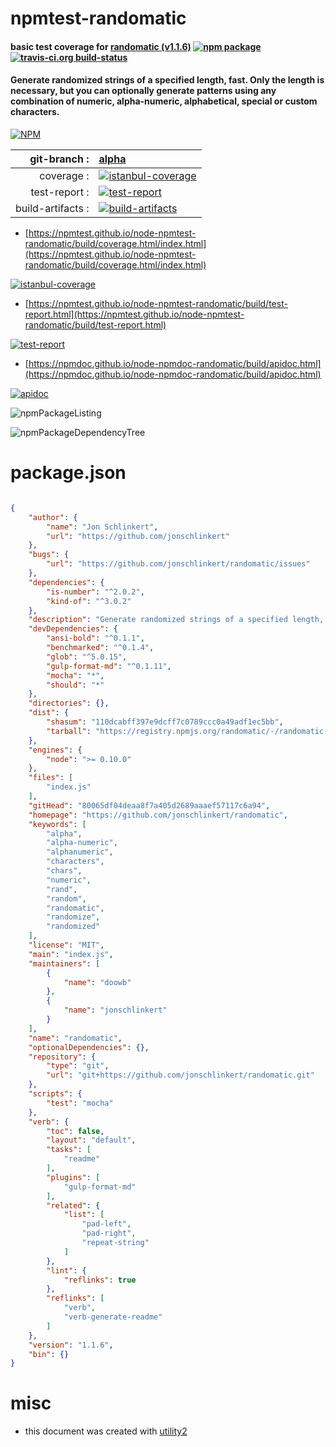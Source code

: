 # npmtest-randomatic

#### basic test coverage for  [randomatic (v1.1.6)](https://github.com/jonschlinkert/randomatic)  [![npm package](https://img.shields.io/npm/v/npmtest-randomatic.svg?style=flat-square)](https://www.npmjs.org/package/npmtest-randomatic) [![travis-ci.org build-status](https://api.travis-ci.org/npmtest/node-npmtest-randomatic.svg)](https://travis-ci.org/npmtest/node-npmtest-randomatic)

#### Generate randomized strings of a specified length, fast. Only the length is necessary, but you can optionally generate patterns using any combination of numeric, alpha-numeric, alphabetical, special or custom characters.

[![NPM](https://nodei.co/npm/randomatic.png?downloads=true&downloadRank=true&stars=true)](https://www.npmjs.com/package/randomatic)

| git-branch : | [alpha](https://github.com/npmtest/node-npmtest-randomatic/tree/alpha)|
|--:|:--|
| coverage : | [![istanbul-coverage](https://npmtest.github.io/node-npmtest-randomatic/build/coverage.badge.svg)](https://npmtest.github.io/node-npmtest-randomatic/build/coverage.html/index.html)|
| test-report : | [![test-report](https://npmtest.github.io/node-npmtest-randomatic/build/test-report.badge.svg)](https://npmtest.github.io/node-npmtest-randomatic/build/test-report.html)|
| build-artifacts : | [![build-artifacts](https://npmtest.github.io/node-npmtest-randomatic/glyphicons_144_folder_open.png)](https://github.com/npmtest/node-npmtest-randomatic/tree/gh-pages/build)|

- [https://npmtest.github.io/node-npmtest-randomatic/build/coverage.html/index.html](https://npmtest.github.io/node-npmtest-randomatic/build/coverage.html/index.html)

[![istanbul-coverage](https://npmtest.github.io/node-npmtest-randomatic/build/screenCapture.buildCi.browser.%252Ftmp%252Fbuild%252Fcoverage.lib.html.png)](https://npmtest.github.io/node-npmtest-randomatic/build/coverage.html/index.html)

- [https://npmtest.github.io/node-npmtest-randomatic/build/test-report.html](https://npmtest.github.io/node-npmtest-randomatic/build/test-report.html)

[![test-report](https://npmtest.github.io/node-npmtest-randomatic/build/screenCapture.buildCi.browser.%252Ftmp%252Fbuild%252Ftest-report.html.png)](https://npmtest.github.io/node-npmtest-randomatic/build/test-report.html)

- [https://npmdoc.github.io/node-npmdoc-randomatic/build/apidoc.html](https://npmdoc.github.io/node-npmdoc-randomatic/build/apidoc.html)

[![apidoc](https://npmdoc.github.io/node-npmdoc-randomatic/build/screenCapture.buildCi.browser.%252Ftmp%252Fbuild%252Fapidoc.html.png)](https://npmdoc.github.io/node-npmdoc-randomatic/build/apidoc.html)

![npmPackageListing](https://npmtest.github.io/node-npmtest-randomatic/build/screenCapture.npmPackageListing.svg)

![npmPackageDependencyTree](https://npmtest.github.io/node-npmtest-randomatic/build/screenCapture.npmPackageDependencyTree.svg)



# package.json

```json

{
    "author": {
        "name": "Jon Schlinkert",
        "url": "https://github.com/jonschlinkert"
    },
    "bugs": {
        "url": "https://github.com/jonschlinkert/randomatic/issues"
    },
    "dependencies": {
        "is-number": "^2.0.2",
        "kind-of": "^3.0.2"
    },
    "description": "Generate randomized strings of a specified length, fast. Only the length is necessary, but you can optionally generate patterns using any combination of numeric, alpha-numeric, alphabetical, special or custom characters.",
    "devDependencies": {
        "ansi-bold": "^0.1.1",
        "benchmarked": "^0.1.4",
        "glob": "^5.0.15",
        "gulp-format-md": "^0.1.11",
        "mocha": "*",
        "should": "*"
    },
    "directories": {},
    "dist": {
        "shasum": "110dcabff397e9dcff7c0789ccc0a49adf1ec5bb",
        "tarball": "https://registry.npmjs.org/randomatic/-/randomatic-1.1.6.tgz"
    },
    "engines": {
        "node": ">= 0.10.0"
    },
    "files": [
        "index.js"
    ],
    "gitHead": "80065df04deaa8f7a405d2689aaaef57117c6a94",
    "homepage": "https://github.com/jonschlinkert/randomatic",
    "keywords": [
        "alpha",
        "alpha-numeric",
        "alphanumeric",
        "characters",
        "chars",
        "numeric",
        "rand",
        "random",
        "randomatic",
        "randomize",
        "randomized"
    ],
    "license": "MIT",
    "main": "index.js",
    "maintainers": [
        {
            "name": "doowb"
        },
        {
            "name": "jonschlinkert"
        }
    ],
    "name": "randomatic",
    "optionalDependencies": {},
    "repository": {
        "type": "git",
        "url": "git+https://github.com/jonschlinkert/randomatic.git"
    },
    "scripts": {
        "test": "mocha"
    },
    "verb": {
        "toc": false,
        "layout": "default",
        "tasks": [
            "readme"
        ],
        "plugins": [
            "gulp-format-md"
        ],
        "related": {
            "list": [
                "pad-left",
                "pad-right",
                "repeat-string"
            ]
        },
        "lint": {
            "reflinks": true
        },
        "reflinks": [
            "verb",
            "verb-generate-readme"
        ]
    },
    "version": "1.1.6",
    "bin": {}
}
```



# misc
- this document was created with [utility2](https://github.com/kaizhu256/node-utility2)
